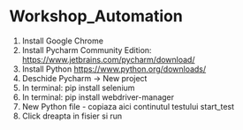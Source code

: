 # Workshop_Automation

1. Install Google Chrome </br>
2. Install Pycharm Community Edition: https://www.jetbrains.com/pycharm/download/ </br>
3. Install Python https://www.python.org/downloads/ </br>
4. Deschide Pycharm -> New project </br>
5. In terminal: pip install selenium </br>
6. In terminal: pip install webdriver-manager </br>
7. New Python file - copiaza aici continutul testului start_test
8. Click dreapta in fisier si run
